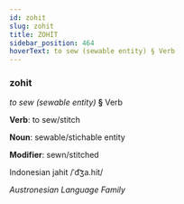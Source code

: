 ```yaml
---
id: zohit
slug: zohit
title: ZOHİT
sidebar_position: 464
hoverText: to sew (sewable entity) § Verb
---
```


### zohit

*to sew (sewable entity)* **§** Verb

**Verb**: to sew/stitch

**Noun**: sewable/stichable entity

**Modifier**: sewn/stitched

Indonesian jahit /ˈd͡ʒa.hit/

*Austronesian Language Family*